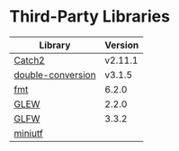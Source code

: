 
# Third-Party Libraries

Library | Version
--- | ---
[Catch2](https://github.com/catchorg/Catch2) | v2.11.1
[double-conversion](https://github.com/google/double-conversion) | v3.1.5
[fmt](https://github.com/fmtlib/fmt) | 6.2.0
[GLEW](https://github.com/nigels-com/glew) | 2.2.0
[GLFW](https://github.com/glfw/glfw) | 3.3.2
[miniutf](https://github.com/dropbox/miniutf) | 
